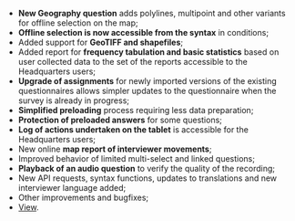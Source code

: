 -   **New Geography question** adds polylines, multipoint and other
    variants for offline selection on the map;
-   **Offline selection is now accessible from the syntax** in
    conditions;
-   Added support for **GeoTIFF and shapefiles**;
-   Added report for **frequency tabulation and basic statistics** based
    on user collected data to the set of the reports accessible to the
    Headquarters users;
-   **Upgrade of assignments** for newly imported versions of the
    existing questionnaires allows simpler updates to the questionnaire
    when the survey is already in progress;
-   **Simplified preloading** process requiring less data preparation;
-   **Protection of preloaded answers** for some questions;
-   **Log of actions undertaken on the tablet** is accessible for the
    Headquarters users;
-   New online **map report of interviewer movements**;
-   Improved behavior of limited multi-select and linked questions;
-   **Playback of an audio question** to verify the quality of the
    recording;
-   New API requests, syntax functions, updates to translations and new
    interviewer language added;
-   Other improvements and bugfixes;
-   [View](/release-notes/version-18-06).